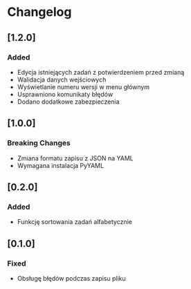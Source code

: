 # Changelog

## [1.2.0]
### Added
- Edycja istniejących zadań z potwierdzeniem przed zmianą
- Walidacja danych wejściowych
- Wyświetlanie numeru wersji w menu głównym
- Usprawniono komunikaty błędów
- Dodano dodatkowe zabezpieczenia

## [1.0.0]
### Breaking Changes
- Zmiana formatu zapisu z JSON na YAML
- Wymagana instalacja PyYAML

## [0.2.0]
### Added
- Funkcję sortowania zadań alfabetycznie

## [0.1.0]
### Fixed
- Obsługę błędów podczas zapisu pliku
